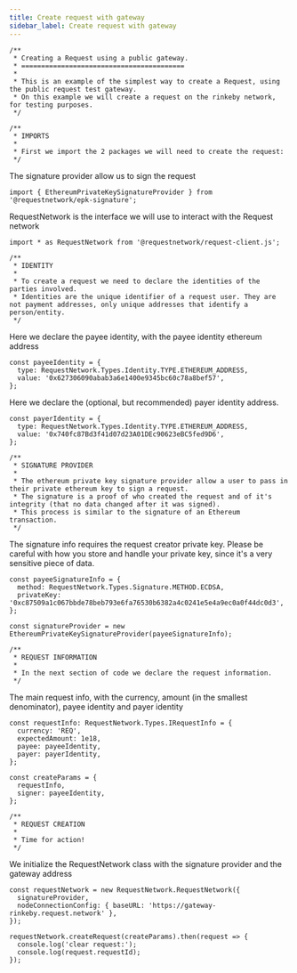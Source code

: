```yaml
---
title: Create request with gateway
sidebar_label: Create request with gateway
---
```


```
/**
 * Creating a Request using a public gateway.
 * =========================================
 *
 * This is an example of the simplest way to create a Request, using the public request test gateway.
 * On this example we will create a request on the rinkeby network, for testing purposes.
 */

/**
 * IMPORTS
 *
 * First we import the 2 packages we will need to create the request:
 */
```

The signature provider allow us to sign the request

```
import { EthereumPrivateKeySignatureProvider } from '@requestnetwork/epk-signature';
```

RequestNetwork is the interface we will use to interact with the Request network

```
import * as RequestNetwork from '@requestnetwork/request-client.js';

/**
 * IDENTITY
 *
 * To create a request we need to declare the identities of the parties involved.
 * Identities are the unique identifier of a request user. They are not payment addresses, only unique addresses that identify a person/entity.
 */

```

Here we declare the payee identity, with the payee identity ethereum address

```
const payeeIdentity = {
  type: RequestNetwork.Types.Identity.TYPE.ETHEREUM_ADDRESS,
  value: '0x627306090abab3a6e1400e9345bc60c78a8bef57',
};

```

Here we declare the (optional, but recommended) payer identity address.

```
const payerIdentity = {
  type: RequestNetwork.Types.Identity.TYPE.ETHEREUM_ADDRESS,
  value: '0x740fc87Bd3f41d07d23A01DEc90623eBC5fed9D6',
};

/**
 * SIGNATURE PROVIDER
 *
 * The ethereum private key signature provider allow a user to pass in their private ethereum key to sign a request.
 * The signature is a proof of who created the request and of it's integrity (that no data changed after it was signed).
 * This process is similar to the signature of an Ethereum transaction.
 */

```

The signature info requires the request creator private key.
Please be careful with how you store and handle your private key, since it's a very sensitive piece of data.

```
const payeeSignatureInfo = {
  method: RequestNetwork.Types.Signature.METHOD.ECDSA,
  privateKey: '0xc87509a1c067bbde78beb793e6fa76530b6382a4c0241e5e4a9ec0a0f44dc0d3',
};

const signatureProvider = new EthereumPrivateKeySignatureProvider(payeeSignatureInfo);

/**
 * REQUEST INFORMATION
 *
 * In the next section of code we declare the request information.
 */

```

The main request info, with the currency, amount (in the smallest denominator), payee identity and payer identity

```
const requestInfo: RequestNetwork.Types.IRequestInfo = {
  currency: 'REQ',
  expectedAmount: 1e18,
  payee: payeeIdentity,
  payer: payerIdentity,
};

const createParams = {
  requestInfo,
  signer: payeeIdentity,
};

/**
 * REQUEST CREATION
 *
 * Time for action!
 */

```

We initialize the RequestNetwork class with the signature provider and the gateway address

```
const requestNetwork = new RequestNetwork.RequestNetwork({
  signatureProvider,
  nodeConnectionConfig: { baseURL: 'https://gateway-rinkeby.request.network' },
});

requestNetwork.createRequest(createParams).then(request => {
  console.log('clear request:');
  console.log(request.requestId);
});

```
